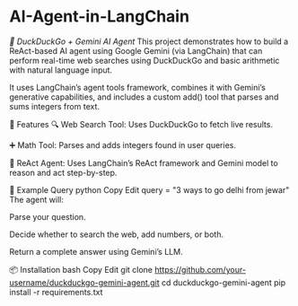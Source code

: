 # AI-Agent-in-LangChain

*🔎 DuckDuckGo + Gemini AI Agent*
This project demonstrates how to build a ReAct-based AI agent using Google Gemini (via LangChain) that can perform real-time web searches using DuckDuckGo and basic arithmetic with natural language input.

It uses LangChain’s agent tools framework, combines it with Gemini’s generative capabilities, and includes a custom add() tool that parses and sums integers from text.





🧠 Features
🔍 Web Search Tool: Uses DuckDuckGo to fetch live results.

➕ Math Tool: Parses and adds integers found in user queries.

🤖 ReAct Agent: Uses LangChain’s ReAct framework and Gemini model to reason and act step-by-step.

🚀 Example Query
python
Copy
Edit
query = "3 ways to go delhi from jewar"
The agent will:

Parse your question.

Decide whether to search the web, add numbers, or both.

Return a complete answer using Gemini’s LLM.

📦 Installation
bash
Copy
Edit
git clone https://github.com/your-username/duckduckgo-gemini-agent.git
cd duckduckgo-gemini-agent
pip install -r requirements.txt
